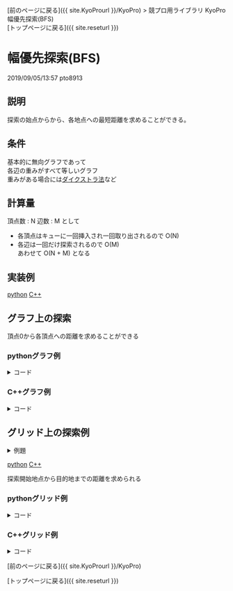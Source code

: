 [前のページに戻る]({{ site.KyoProurl }}/KyoPro) > 競プロ用ライブラリ KyoPro 幅優先探索(BFS)<br>
[トップページに戻る]({{ site.reseturl }})<br>

# 幅優先探索(BFS)
2019/09/05/13:57 pto8913 <br>

## 説明
探索の始点からから、各地点への最短距離を求めることができる。

## 条件
基本的に無向グラフであって <br>
各辺の重みがすべて等しいグラフ <br>
重みがある場合には[ダイクストラ法]()など

## 計算量
頂点数 : N 辺数 : M として<br>
* 各頂点はキューに一回挿入され一回取り出されるので O(N)
* 各辺は一回だけ探索されるので O(M) <br>
あわせて O(N + M) となる

## 実装例

[python](#pythonグラフ例)
[C++](#C++グラフ例)

## グラフ上の探索

頂点0から各頂点への距離を求めることができる

### pythonグラフ例

<details>
<summary> コード </summary>

```python
# import sys
#sys.setrecursionlimit(10**6) # 問題によっては必要になるかも
from collections import deque

q = deque()

graph = [[1, 4, 2], [0, 4, 3, 8], [0, 5], [1, 8, 7], [1, 0, 8], [2, 8, 6], [7, 5], [3, 6], [1, 4, 3, 5]]
dist = [-1] * 9
dist[0] = 0
q.append(0)

def bfs():
  while q:
    vertex = q.popleft()
    for next_vertex in graph[vertex]:
      if dist[next_vertex] == -1:
        dist[next_vertex] = dist[vertex] + 1
        q.append(next_vertex)

bfs()

for v in range(9):
  print(v, ":", dist[v])
```

各頂点について頂点0からの距離を求められる。
```
output
0 : 0
1 : 1
2 : 1
3 : 2
4 : 1
5 : 2
6 : 3
7 : 3
8 : 2
```

</details>

### C++グラフ例

<details>
<summary> コード </summary>

```cpp
#include <iostream>
#include <queue>
#include <vector>

using namespace std;

#define rep(i, n) for(int i = 0; i < (n); ++i)

int main(){
  vector<vector<int>> graph = { 
    {1, 4, 2}, {0, 4, 3, 8}, {0, 5}, {1, 8, 7}, {1, 0, 8},
    {2, 8, 6}, {7, 5}, {3, 6}, {1, 4, 3, 5} };

  vector<int> dist(9, -1);
  queue<int> q;
  dist[0] = 0;
  q.push(0);

  while (!q.empty()) {
    int vertex = q.front();
    q.pop();

    for (int next_vertex : graph[vertex]) {
      if (dist[next_vertex] == -1) {
        dist[next_vertex] = dist[vertex] + 1;
        q.push(next_vertex);
      }
    }
  }

  for (int v = 0; v < 9; ++v) {
    printf("%d : %d\n", v, dist[v]);
  }
}
```

各頂点について頂点0からの距離を求められる。
```
output
0 : 0
1 : 1
2 : 1
3 : 2
4 : 1
5 : 2
6 : 3
7 : 3
8 : 2
```

</details>

## グリッド上の探索例

<details>
<summary> 例題 </summary>

* [ABC007 C-幅優先探索](https://atcoder.jp/contests/abc007/tasks/abc007_3)

</details>

[python](#pythonグリッド例)
[C++](#C++グリッド例)

探索開始地点から目的地までの距離を求められる

### pythonグリッド例

<details>
<summary> コード </summary>

```python
import sys

sys.setrecursionlimit(10**6)

stdin = sys.stdin.readline
na = lambda: map(int, stdin().split())
ns = lambda: stdin().rstrip()
ni = lambda: int(ns())

r, c = na()
sy, sx = na()
gy, gx = na()
maze = [list(ns()) for _ in range(r)]
ans = [[-1 for _ in range(c)]for _ in range(r)]

from collections import deque
q = deque()
q.append((sx, sy))
ans[sy][sx] = 0

def bfs():
  while q:
    x, y = q.popleft()
    if x == gx and y == gy:
      return ans[gy][gx]
    for dx, dy in [(1, 0), (0, 1), (-1, 0), (0, -1)]:
      nx = x + dx
      ny = y + dy
      if ans[ny][nx] == -1 and maze[ny][nx] != "#":
        q.append((nx, ny))
        ans[ny][nx] = ans[y][x] + 1

print(bfs())
```

</details>

### C++グリッド例

<details>
<summary> コード </summary>

```cpp
#include <iostream>
#include <queue>

using namespace std;

#define rep(i, n) for(int i = 0; i < (n); ++i)
#define mkp(a, b) make_pair(a, b)
#define P pair<int, int>

int dx[4] = { 0, 0, 1, -1 };
int dy[4] = { 1, -1, 0, 0 };

int main(){
  int r, c, sy, sx, gy, gx;
  cin >> r >> c >> sy >> sx >> gy >> gx;
  --sy; --sx; --gy; --gx;

  char graph[111][111];
  int dist[111][111]; 
  rep(y, r) {
    rep(x, c) {
       cin >> graph[y][x];
       dist[y][x] = -1;
    }
  }
  dist[sy][sx] = 0;

  queue<P> que;
  que.push(mkp(sx, sy));
  
  while (!que.empty()) {
    P p = que.front();
    que.pop();
    int x = p.first;
    int y = p.second;
    if (y == gy && x == gx) break;
    rep(i, 4) {
      int mx = dx[i] + x;
      int my = dy[i] + y;
      if (graph[my][mx] != '#' && dist[my][mx] == -1) {
        que.push(mkp(mx, my));
        dist[my][mx] = dist[y][x] + 1;
      }
    }
  }
  cout << dist[gy][gx] << endl;
}
```

</details>

[前のページに戻る]({{ site.KyoProurl }}/KyoPro)<br>

[トップページに戻る]({{ site.reseturl }})<br>